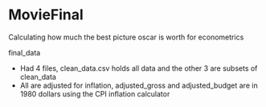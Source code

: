 # MovieFinal
Calculating how much the best picture oscar is worth for econometrics

final_data
- Had 4 files, clean_data.csv holds all data and the other 3 are subsets of clean_data
- All are adjusted for inflation, adjusted_gross and adjusted_budget are in 1980 dollars using the CPI inflation calculator

